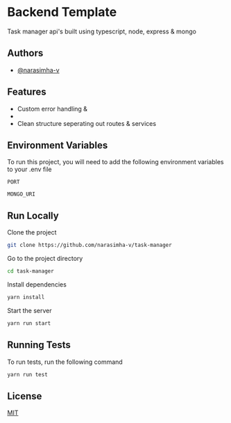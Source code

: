 # Backend Template

Task manager api's built using typescript, node, express & mongo

## Authors

-   [@narasimha-v](https://github.com/narasimha-v)

## Features

-   Custom error handling &
-
-   Clean structure seperating out routes & services

## Environment Variables

To run this project, you will need to add the following environment variables to your .env file

`PORT`

`MONGO_URI`

## Run Locally

Clone the project

```bash
git clone https://github.com/narasimha-v/task-manager
```

Go to the project directory

```bash
cd task-manager
```

Install dependencies

```bash
yarn install
```

Start the server

```bash
yarn run start
```

## Running Tests

To run tests, run the following command

```bash
yarn run test
```

## License

[MIT](https://choosealicense.com/licenses/mit/)
